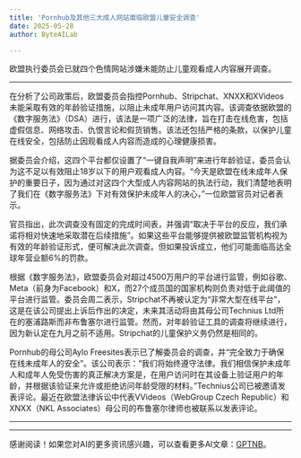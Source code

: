 ```yaml
---
title: 'Pornhub及其他三大成人网站面临欧盟儿童安全调查'
date: 2025-05-28
author: ByteAILab

---
```


欧盟执行委员会已就四个色情网站涉嫌未能防止儿童观看成人内容展开调查。

---
在分析了公司政策后，欧盟委员会指控Pornhub、Stripchat、XNXX和XVideos未能采取有效的年龄验证措施，以阻止未成年用户访问其内容。该调查依据欧盟的《数字服务法》（DSA）进行，该法是一项广泛的法律，旨在打击在线危害，包括虚假信息、网络攻击、仇恨言论和假货销售。该法还包括严格的条款，以保护儿童在线安全，包括防止因观看成人内容而造成的心理健康损害。

据委员会介绍，这四个平台都仅设置了“一键自我声明”来进行年龄验证，委员会认为这不足以有效阻止18岁以下的用户观看成人内容。“今天是欧盟在线未成年人保护的重要日子，因为通过对这四个大型成人内容网站的执法行动，我们清楚地表明了我们在《数字服务法》下对有效保护未成年人的决心，”一位欧盟官员对记者表示。

官员指出，此次调查没有固定的完成时间表，并强调“取决于平台的反应，我们承诺将相对快速地采取潜在后续措施”。如果这些平台能够提供被欧盟监管机构视为有效的年龄验证形式，便可解决此次调查。但如果投诉成立，他们可能面临高达全球年营业额6%的罚款。

根据《数字服务法》，欧盟委员会对超过4500万用户的平台进行监管，例如谷歌、Meta（前身为Facebook）和X，而27个成员国的国家机构则负责对低于此阈值的平台进行监管。委员会周二表示，Stripchat不再被认定为“非常大型在线平台”，这是在该公司提出上诉后作出的决定，未来其活动将由其母公司Technius Ltd所在的塞浦路斯而非布鲁塞尔进行监管。然而，对年龄验证工具的调查将继续进行，因为新认定在九月之前不适用。Stripchat的儿童保护义务仍然是相同的。

Pornhub的母公司Aylo Freesites表示已了解委员会的调查，并“完全致力于确保在线未成年人的安全”。该公司表示：“我们将始终遵守法律。我们相信保护未成年人和成年人免受伤害的真正解决方案是，在用户访问时在其设备上验证用户的年龄，并根据该验证来允许或拒绝访问年龄受限的材料。”Technius公司已被邀请发表评论。最近在欧盟法律诉讼中代表VVideos（WebGroup Czech Republic）和XNXX（NKL Associates）母公司的布鲁塞尔律师也被联系以发表评论。

---
---
感谢阅读！如果您对AI的更多资讯感兴趣，可以查看更多AI文章：[GPTNB](https://gptnb.com)。